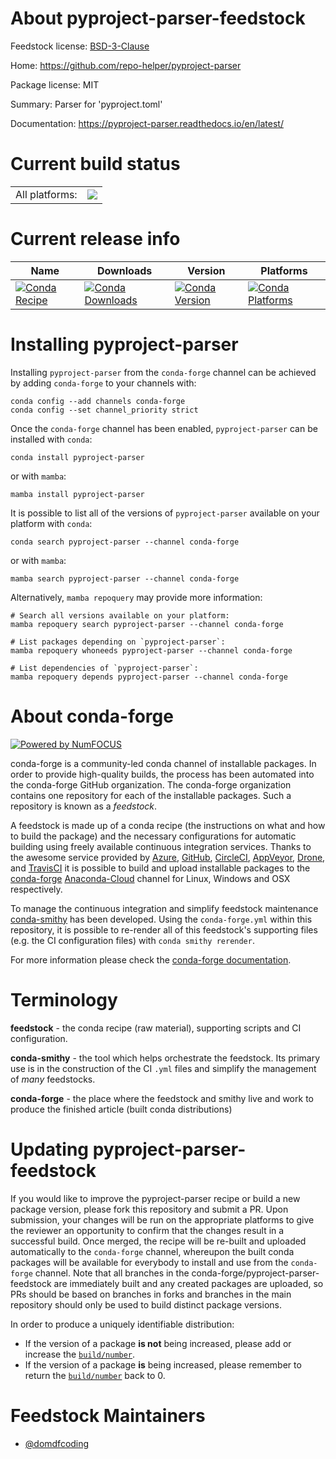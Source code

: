 About pyproject-parser-feedstock
================================

Feedstock license: [BSD-3-Clause](https://github.com/conda-forge/pyproject-parser-feedstock/blob/main/LICENSE.txt)

Home: https://github.com/repo-helper/pyproject-parser

Package license: MIT

Summary: Parser for 'pyproject.toml'

Documentation: https://pyproject-parser.readthedocs.io/en/latest/

Current build status
====================


<table><tr><td>All platforms:</td>
    <td>
      <a href="https://dev.azure.com/conda-forge/feedstock-builds/_build/latest?definitionId=15912&branchName=main">
        <img src="https://dev.azure.com/conda-forge/feedstock-builds/_apis/build/status/pyproject-parser-feedstock?branchName=main">
      </a>
    </td>
  </tr>
</table>

Current release info
====================

| Name | Downloads | Version | Platforms |
| --- | --- | --- | --- |
| [![Conda Recipe](https://img.shields.io/badge/recipe-pyproject--parser-green.svg)](https://anaconda.org/conda-forge/pyproject-parser) | [![Conda Downloads](https://img.shields.io/conda/dn/conda-forge/pyproject-parser.svg)](https://anaconda.org/conda-forge/pyproject-parser) | [![Conda Version](https://img.shields.io/conda/vn/conda-forge/pyproject-parser.svg)](https://anaconda.org/conda-forge/pyproject-parser) | [![Conda Platforms](https://img.shields.io/conda/pn/conda-forge/pyproject-parser.svg)](https://anaconda.org/conda-forge/pyproject-parser) |

Installing pyproject-parser
===========================

Installing `pyproject-parser` from the `conda-forge` channel can be achieved by adding `conda-forge` to your channels with:

```
conda config --add channels conda-forge
conda config --set channel_priority strict
```

Once the `conda-forge` channel has been enabled, `pyproject-parser` can be installed with `conda`:

```
conda install pyproject-parser
```

or with `mamba`:

```
mamba install pyproject-parser
```

It is possible to list all of the versions of `pyproject-parser` available on your platform with `conda`:

```
conda search pyproject-parser --channel conda-forge
```

or with `mamba`:

```
mamba search pyproject-parser --channel conda-forge
```

Alternatively, `mamba repoquery` may provide more information:

```
# Search all versions available on your platform:
mamba repoquery search pyproject-parser --channel conda-forge

# List packages depending on `pyproject-parser`:
mamba repoquery whoneeds pyproject-parser --channel conda-forge

# List dependencies of `pyproject-parser`:
mamba repoquery depends pyproject-parser --channel conda-forge
```


About conda-forge
=================

[![Powered by
NumFOCUS](https://img.shields.io/badge/powered%20by-NumFOCUS-orange.svg?style=flat&colorA=E1523D&colorB=007D8A)](https://numfocus.org)

conda-forge is a community-led conda channel of installable packages.
In order to provide high-quality builds, the process has been automated into the
conda-forge GitHub organization. The conda-forge organization contains one repository
for each of the installable packages. Such a repository is known as a *feedstock*.

A feedstock is made up of a conda recipe (the instructions on what and how to build
the package) and the necessary configurations for automatic building using freely
available continuous integration services. Thanks to the awesome service provided by
[Azure](https://azure.microsoft.com/en-us/services/devops/), [GitHub](https://github.com/),
[CircleCI](https://circleci.com/), [AppVeyor](https://www.appveyor.com/),
[Drone](https://cloud.drone.io/welcome), and [TravisCI](https://travis-ci.com/)
it is possible to build and upload installable packages to the
[conda-forge](https://anaconda.org/conda-forge) [Anaconda-Cloud](https://anaconda.org/)
channel for Linux, Windows and OSX respectively.

To manage the continuous integration and simplify feedstock maintenance
[conda-smithy](https://github.com/conda-forge/conda-smithy) has been developed.
Using the ``conda-forge.yml`` within this repository, it is possible to re-render all of
this feedstock's supporting files (e.g. the CI configuration files) with ``conda smithy rerender``.

For more information please check the [conda-forge documentation](https://conda-forge.org/docs/).

Terminology
===========

**feedstock** - the conda recipe (raw material), supporting scripts and CI configuration.

**conda-smithy** - the tool which helps orchestrate the feedstock.
                   Its primary use is in the construction of the CI ``.yml`` files
                   and simplify the management of *many* feedstocks.

**conda-forge** - the place where the feedstock and smithy live and work to
                  produce the finished article (built conda distributions)


Updating pyproject-parser-feedstock
===================================

If you would like to improve the pyproject-parser recipe or build a new
package version, please fork this repository and submit a PR. Upon submission,
your changes will be run on the appropriate platforms to give the reviewer an
opportunity to confirm that the changes result in a successful build. Once
merged, the recipe will be re-built and uploaded automatically to the
`conda-forge` channel, whereupon the built conda packages will be available for
everybody to install and use from the `conda-forge` channel.
Note that all branches in the conda-forge/pyproject-parser-feedstock are
immediately built and any created packages are uploaded, so PRs should be based
on branches in forks and branches in the main repository should only be used to
build distinct package versions.

In order to produce a uniquely identifiable distribution:
 * If the version of a package **is not** being increased, please add or increase
   the [``build/number``](https://docs.conda.io/projects/conda-build/en/latest/resources/define-metadata.html#build-number-and-string).
 * If the version of a package **is** being increased, please remember to return
   the [``build/number``](https://docs.conda.io/projects/conda-build/en/latest/resources/define-metadata.html#build-number-and-string)
   back to 0.

Feedstock Maintainers
=====================

* [@domdfcoding](https://github.com/domdfcoding/)

